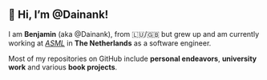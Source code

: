 <h2> 👋 Hi, I’m @Dainank! </h2>

I am **Benjamin** (aka @Dainank), from :luxembourg:/:uk: but grew up and am currently working at [*ASML*](https://www.asml.com/en/careers/working-at-asml/netherlands) in **The Netherlands** as a software engineer.

Most of my repositories on GitHub include **personal endeavors**, **university work** and various **book projects**.
